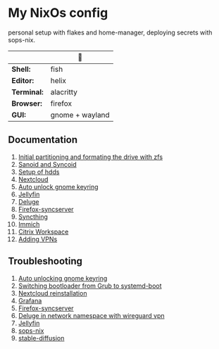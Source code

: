 # My NixOs config

personal setup with flakes and home-manager, deploying secrets with sops-nix.

| | 💾 |
|-|-|
| **Shell:** | fish |
| **Editor:** | helix |
| **Terminal:** | alacritty |
| **Browser:** | firefox |
| **GUI:** | gnome + wayland |


## Documentation

1. [Initial partitioning and formating the drive with zfs](./documentation_and_trouble_shooting.md#initial)
2. [Sanoid and Syncoid](./documentation_and_trouble_shooting.md#Sanoid)
3. [Setup of hdds](./documentation_and_trouble_shooting.md#hdds)
4. [Nextcloud](./documentation_and_trouble_shooting.md#Nextcloud)
5. [Auto unlock gnome keyring](./documentation_and_trouble_shooting.md#keyring)
6. [Jellyfin](./documentation_and_trouble_shooting.md#jellyfin)
7. [Deluge](./documentation_and_trouble_shooting.md#deluge)
8. [Firefox-syncserver](./documentation_and_trouble_shooting.md#firefox-syncserver)
9. [Syncthing](./documentation_and_trouble_shooting.md#syncthing)
9. [Immich](./documentation_and_trouble_shooting.md#immich)
9. [Citrix Workspace](./documentation_and_trouble_shooting.md#citrix)
10. [Adding VPNs](./documentation_and_trouble_shooting.md#vpn)


## Troubleshooting <a name="trouble"></a>

1. [Auto unlocking gnome keyring](./documentation_and_trouble_shooting.md#keyring)
2. [Switching bootloader from Grub to systemd-boot](./documentation_and_trouble_shooting.md#bootloader)
3. [Nextcloud reinstallation](./documentation_and_trouble_shooting.md#nextcloud)
4. [Grafana](./documentation_and_trouble_shooting.md#grafana-trouble)
5. [Firefox-syncserver](./documentation_and_trouble_shooting.md#syncserver)
6. [Deluge in network namespace with wireguard vpn](./documentation_and_trouble_shooting.md#deluge-netns)
7. [Jellyfin](./documentation_and_trouble_shooting.md#jellerror)
8. [sops-nix](./documentation_and_trouble_shooting.md#sops-nix-trouble)
9. [stable-diffusion](./documentation_and_trouble_shooting.md#stable-diffusion)
